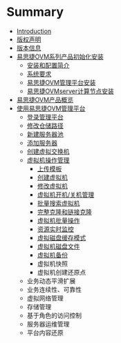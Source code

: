 # Summary

* [Introduction](README.md)
* [版权声明](banquan.md)
* [版本信息](banben.md)
* [易思捷OVM系列产品初始化安装](peizhi.md)
  * [安装和配置简介](peizhi/an-zhuang-he-pei-zhi-jian-jie.md)
  * [系统要求](peizhi/xi-tong-yao-qiu.md)
  * [易思捷OVM管理平台安装](peizhi/yi-si-jie-ovm-guan-li-ping-tai-an-zhuang.md)
  * [易思捷OVMserver计算节点安装](peizhi/yi-si-jie-ovmserver-ji-suan-jie-dian-an-zhuang.md)
* [易思捷OVM产品概览](yi-si-jie-ovm-chan-pin-gai-lan.md)
* [使用易思捷OVM管理平台](shi-yong-yi-si-jie-ovm-guan-li-ping-tai.md)
  * [登录管理平台](shi-yong-yi-si-jie-ovm-guan-li-ping-tai/deng-lu-guan-li-ping-tai.md)
  * [修改仓储路径](shi-yong-yi-si-jie-ovm-guan-li-ping-tai/xiu-gai-cang-chu-lu-jing.md)
  * [新建服务器池](shi-yong-yi-si-jie-ovm-guan-li-ping-tai/xin-jian-fu-wu-qi-chi.md)
  * [添加服务器](shi-yong-yi-si-jie-ovm-guan-li-ping-tai/tian-jia-fu-wu-qi.md)
  * [创建虚拟交换机](shi-yong-yi-si-jie-ovm-guan-li-ping-tai/chuang-jian-xu-ni-jiao-huan-ji.md)
  * [虚拟机操作管理](shi-yong-yi-si-jie-ovm-guan-li-ping-tai/xu-ni-ji-cao-zuo-guan-li.md)
    * [上传模板](shi-yong-yi-si-jie-ovm-guan-li-ping-tai/xu-ni-ji-cao-zuo-guan-li/shang-chuan-mo-ban.md)
    * [创建虚拟机](shi-yong-yi-si-jie-ovm-guan-li-ping-tai/xu-ni-ji-cao-zuo-guan-li/chuang-jian-xu-ni-ji.md)
    * [修改虚拟机](shi-yong-yi-si-jie-ovm-guan-li-ping-tai/xu-ni-ji-cao-zuo-guan-li/xiu-gai-xu-ni-ji.md)
    * [虚拟机开机/关机管理](shi-yong-yi-si-jie-ovm-guan-li-ping-tai/xu-ni-ji-cao-zuo-guan-li/xu-ni-ji-kai-673a-guan-ji-guan-li.md)
    * [批量搜索虚拟机](shi-yong-yi-si-jie-ovm-guan-li-ping-tai/xu-ni-ji-cao-zuo-guan-li/pi-liang-sou-suo-xu-ni-ji.md)
    * [完整克隆和链接克隆](shi-yong-yi-si-jie-ovm-guan-li-ping-tai/xu-ni-ji-cao-zuo-guan-li/wan-zheng-ke-long-he-lian-jie-ke-long.md)
    * [虚拟机批量操作](shi-yong-yi-si-jie-ovm-guan-li-ping-tai/xu-ni-ji-cao-zuo-guan-li/xu-ni-ji-pi-liang-cao-zuo.md)
    * [资源实时监控](shi-yong-yi-si-jie-ovm-guan-li-ping-tai/xu-ni-ji-cao-zuo-guan-li/zi-yuan-shi-shi-jian-kong.md)
    * [虚拟磁盘缓存模式](shi-yong-yi-si-jie-ovm-guan-li-ping-tai/xu-ni-ji-cao-zuo-guan-li/xu-ni-ci-pan-huan-cun-mo-shi.md)
    * [虚拟机磁盘文件](shi-yong-yi-si-jie-ovm-guan-li-ping-tai/xu-ni-ji-cao-zuo-guan-li/xu-ni-ji-ci-pan-wen-jian.md)
    * [虚拟机备份](shi-yong-yi-si-jie-ovm-guan-li-ping-tai/xu-ni-ji-cao-zuo-guan-li/xu-ni-ji-bei-fen.md)
    * 虚拟机快照
    * 虚拟机创建还原点
  * 业务动态平滑扩展
  * 业务连续性、可靠性
  * 虚拟网络管理
  * 存储管理
  * 基于角色的访问控制
  * 服务器运维管理
  * 平台内容还原


